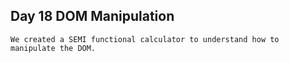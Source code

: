 ## Day 18 DOM Manipulation

    We created a SEMI functional calculator to understand how to manipulate the DOM.